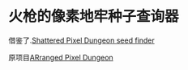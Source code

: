 # 火枪的像素地牢种子查询器
借鉴了.[Shattered Pixel Dungeon seed finder](https://github.com/Elektrochecker/shpd-seed-finder#shattered-pixel-dungeon-seed-finder)

原项目[ARranged Pixel Dungeon](https://github.com/Hoto-Mocha/ARranged-Pixel-Dungeon)

